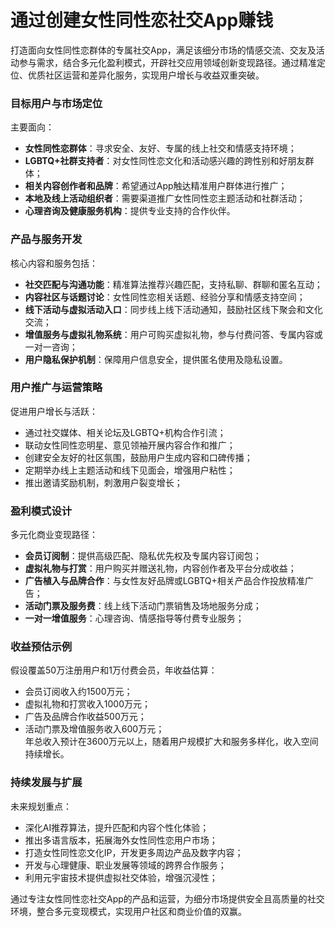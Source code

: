 # 通过创建女性同性恋社交App赚钱

打造面向女性同性恋群体的专属社交App，满足该细分市场的情感交流、交友及活动参与需求，结合多元化盈利模式，开辟社交应用领域创新变现路径。通过精准定位、优质社区运营和差异化服务，实现用户增长与收益双重突破。

### 目标用户与市场定位  
主要面向：  
* **女性同性恋群体**：寻求安全、友好、专属的线上社交和情感支持环境；  
* **LGBTQ+社群支持者**：对女性同性恋文化和活动感兴趣的跨性别和好朋友群体；  
* **相关内容创作者和品牌**：希望通过App触达精准用户群体进行推广；  
* **本地及线上活动组织者**：需要渠道推广女性同性恋主题活动和社群活动；  
* **心理咨询及健康服务机构**：提供专业支持的合作伙伴。



### 产品与服务开发  
核心内容和服务包括：  
* **社交匹配与沟通功能**：精准算法推荐兴趣匹配，支持私聊、群聊和匿名互动；  
* **内容社区与话题讨论**：女性同性恋相关话题、经验分享和情感支持空间；  
* **线下活动与虚拟活动入口**：同步线上线下活动通知，鼓励社区线下聚会和文化交流；  
* **增值服务与虚拟礼物系统**：用户可购买虚拟礼物，参与付费问答、专属内容或一对一咨询；  
* **用户隐私保护机制**：保障用户信息安全，提供匿名使用及隐私设置。



### 用户推广与运营策略  
促进用户增长与活跃：  
* 通过社交媒体、相关论坛及LGBTQ+机构合作引流；  
* 联动女性同性恋明星、意见领袖开展内容合作和推广；  
* 创建安全友好的社区氛围，鼓励用户生成内容和口碑传播；  
* 定期举办线上主题活动和线下见面会，增强用户粘性；  
* 推出邀请奖励机制，刺激用户裂变增长；



### 盈利模式设计  
多元化商业变现路径：  
* **会员订阅制**：提供高级匹配、隐私优先权及专属内容订阅包；  
* **虚拟礼物与打赏**：用户购买并赠送礼物，内容创作者及平台分成收益；  
* **广告植入与品牌合作**：与女性友好品牌或LGBTQ+相关产品合作投放精准广告；  
* **活动门票及服务费**：线上线下活动门票销售及场地服务分成；  
* **一对一增值服务**：心理咨询、情感指导等付费专业服务；



### 收益预估示例  
假设覆盖50万注册用户和1万付费会员，年收益估算：  
* 会员订阅收入约1500万元；  
* 虚拟礼物和打赏收入1000万元；  
* 广告及品牌合作收益500万元；  
* 活动门票及增值服务收入600万元；  
年总收入预计在3600万元以上，随着用户规模扩大和服务多样化，收入空间持续增长。



### 持续发展与扩展  
未来规划重点：  
* 深化AI推荐算法，提升匹配和内容个性化体验；  
* 推出多语言版本，拓展海外女性同性恋用户市场；  
* 打造女性同性恋文化IP，开发更多周边产品及数字内容；  
* 开发与心理健康、职业发展等领域的跨界合作服务；  
* 利用元宇宙技术提供虚拟社交体验，增强沉浸性；



通过专注女性同性恋社交App的产品和运营，为细分市场提供安全且高质量的社交环境，整合多元变现模式，实现用户社区和商业价值的双赢。
